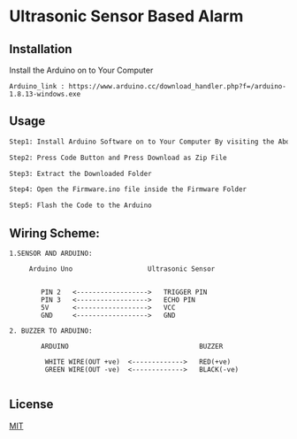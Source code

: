 # Ultrasonic Sensor Based Alarm


## Installation

Install the Arduino on to Your Computer
```
Arduino_link : https://www.arduino.cc/download_handler.php?f=/arduino-1.8.13-windows.exe
```

## Usage

```bash
Step1: Install Arduino Software on to Your Computer By visiting the Above Link

Step2: Press Code Button and Press Download as Zip File 

Step3: Extract the Downloaded Folder 

Step4: Open the Firmware.ino file inside the Firmware Folder 

Step5: Flash the Code to the Arduino 

```

## Wiring Scheme:

````
1.SENSOR AND ARDUINO:

     Arduino Uno                   Ultrasonic Sensor


        PIN 2   <------------------>   TRIGGER PIN
        PIN 3   <------------------>   ECHO PIN
        5V      <------------------>   VCC
        GND     <------------------>   GND

2. BUZZER TO ARDUINO:
         
        ARDUINO                                 BUZZER            

         WHITE WIRE(OUT +ve)  <------------->   RED(+ve)
         GREEN WIRE(OUT -ve)  <------------->   BLACK(-ve)


````
## License
[MIT](https://choosealicense.com/licenses/mit/)
